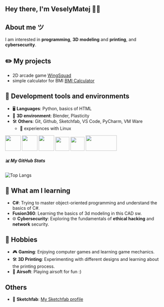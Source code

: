 <h2 align="left">Hey there, I'm VeselyMatej 🙋‍♂️ </h2>


## About me ツ
I am interested in **programming**, **3D** **modeling** and **printing**, and **cybersecurity**.

## ✏️ My projects 
- 2D arcade game [WingSquad](https://github.com/VeselyMatej/WingSquad)
- simple calculator for BMI [BMI Calculator](https://github.com/VeselyMatej/BMI-Calc)

## 🔧 Development tools and environments
- 🖥️ **Languages**: Python, basics of HTML
- 🎨 **3D environment**: Blender, Plasticity
- 🛠️ **Others**: Git, Github, Sketchfab, VS Code, PyCharm, VM Ware
  - 🐧 experiences with Linux

<p align="left">
  <img src="https://upload.wikimedia.org/wikipedia/commons/c/c3/Python-logo-notext.svg" width="50" height="50">
  <img src="https://upload.wikimedia.org/wikipedia/commons/e/e0/Git-logo.svg" width="50" height="50">
  <img src="https://upload.wikimedia.org/wikipedia/commons/0/0c/Blender_logo_no_text.svg" width="50" height="50">
  <img src="https://upload.wikimedia.org/wikipedia/commons/0/0a/Tux-shaded.svg" width="45" height="45">
  <img src="https://upload.wikimedia.org/wikipedia/commons/b/bd/Logo_C_sharp.svg" width="45" height="45">
  <img src="https://upload.wikimedia.org/wikipedia/commons/9/9a/Vmware.svg" width="100" height="50">
</p>

##### 📊 My GitHub Stats
![Top Langs](https://github-readme-stats.vercel.app/api/top-langs/?username=VeselyMatej&hide=html&layout=compact)

## 📖 What am I learning
- **C#**: Trying to master object-oriented programming and understand the basics of C#.
- **Fusion360**: Learning the basics of 3d modeling in this CAD sw.
- 🌐 **Cybersecurity**: Exploring the fundamentals of ****ethical hacking**** and ****network**** security.

## 🌟 Hobbies
- 🎮 **Gaming**: Enjoying computer games and learning game mechanics.
- 🛠️ **3D Printing**: Experimenting with different designs and learning about the printing process.
- 🔫 **Airsoft**: Playing airsoft for fun :) 

## Others
- 🧊 **Sketchfab**: [My Sketchfab profile](https://sketchfab.com/VeselyMatej)



